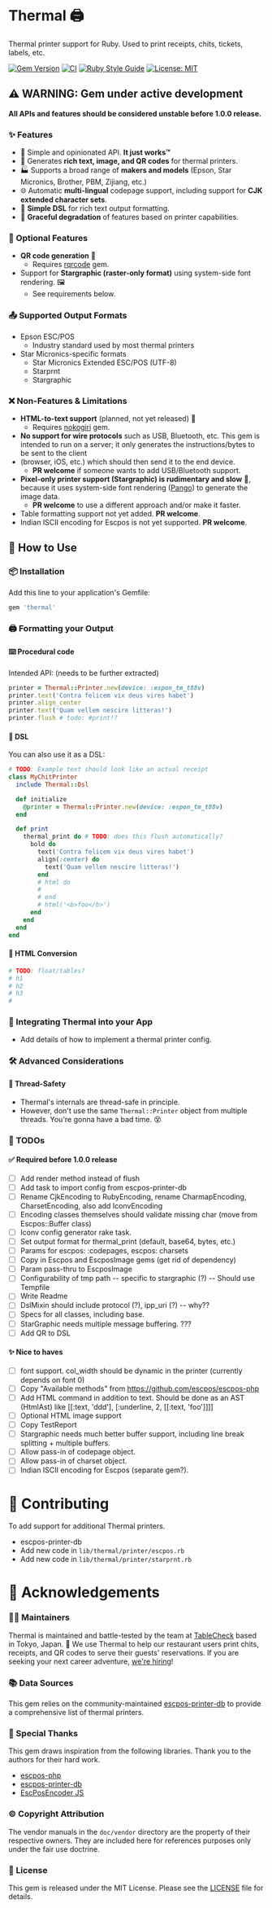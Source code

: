 # Thermal 🖨️

Thermal printer support for Ruby. Used to print receipts, chits, tickets, labels, etc.

[![Gem Version](https://badge.fury.io/rb/thermal.svg)](https://badge.fury.io/rb/thermal)
[![CI](https://github.com/tablecheck/thermal/actions/workflows/ci.yml/badge.svg)](https://github.com/tablecheck/thermal/actions/workflows/ci.yml)
[![Ruby Style Guide](https://img.shields.io/badge/code_style-rubocop-brightgreen.svg)](https://github.com/rubocop/rubocop)
[![License: MIT](https://img.shields.io/badge/License-MIT-green.svg)](https://opensource.org/licenses/MIT)

## ⚠️ WARNING: Gem under active development

**All APIs and features should be considered unstable before 1.0.0 release.**

### ✨ Features

- 🎯 Simple and opinionated API. **It just works™**
- 🎨 Generates **rich text, image, and QR codes** for thermal printers.
- 🏭 Supports a broad range of **makers and models** (Epson, Star Micronics, Brother, PBM, Zijiang, etc.)
- 🌐 Automatic **multi-lingual** codepage support, including support for **CJK extended character sets**.
- 📝 **Simple DSL** for rich text output formatting.
- 🦋 **Graceful degradation** of features based on printer capabilities.

### 🔌 Optional Features

- **QR code generation** 📱
  - Requires [rqrcode](https://github.com/whomwah/rqrcode) gem.
- Support for **Stargraphic (raster-only format)** using system-side font rendering. 🖼️
  - See requirements below.

### 📤 Supported Output Formats

- Epson ESC/POS
  - Industry standard used by most thermal printers
- Star Micronics-specific formats
  - Star Micronics Extended ESC/POS (UTF-8)
  - Starprnt
  - Stargraphic

### ❌ Non-Features & Limitations

- **HTML-to-text support** (planned, not yet released) 🔄
  - Requires [nokogiri](https://nokogiri.org/) gem.
- **No support for wire protocols** such as USB, Bluetooth, etc. This gem is intended
  to run on a server; it only generates the instructions/bytes to be sent to the client
- (browser, iOS, etc.) which should then send it to the end device.
  - **PR welcome** if someone wants to add USB/Bluetooth support.
- **Pixel-only printer support (Stargraphic) is rudimentary and slow** 🐢, because
  it uses system-side font rendering ([Pango](https://www.pango.org/)) to generate
  the image data.
  - **PR welcome** to use a different approach and/or make it faster.
- Table formatting support not yet added. **PR welcome**.
- Indian ISCII encoding for Escpos is not yet supported. **PR welcome**.

## 🚀 How to Use

### 📦 Installation

Add this line to your application's Gemfile:

```ruby
gem 'thermal'
```

### 🖨️ Formatting your Output

#### ⌨️ Procedural code

Intended API: (needs to be further extracted)

```ruby
printer = Thermal::Printer.new(device: :espon_tm_t88v)
printer.text('Contra felicem vix deus vires habet')
printer.align_center
printer.text('Quam vellem nescire litteras!')
printer.flush # todo: #print!?
```

#### 🧩 DSL

You can also use it as a DSL:

```ruby
# TODO: Example text should look like an actual receipt
class MyChitPrinter
  include Thermal::Dsl

  def initialize
    @printer = Thermal::Printer.new(device: :espon_tm_t88v)
  end

  def print
    thermal_print do # TODO: does this flush automatically?
      bold do
        text('Contra felicem vix deus vires habet')
        align(:center) do
          text('Quam vellem nescire litteras!')
        end
        # html do
        #
        # end
        # html('<b>foo</b>')
      end
    end
  end
end
```

#### 📃 HTML Conversion

```ruby
# TODO: float/tables?
# h1
# h2
# h3
# 
```

### 🚢 Integrating Thermal into your App

- Add details of how to implement a thermal printer config.


### 🛠️ Advanced Considerations

#### 🧵 Thread-Safety

- Thermal's internals are thread-safe in principle.
- However, don't use the same `Thermal::Printer` object from multiple threads.
  You're gonna have a bad time. 😵

### 📝 TODOs

#### ✅ Required before 1.0.0 release

- [ ] Add render method instead of flush
- [ ] Add task to import config from escpos-printer-db
- [ ] Rename CjkEncoding to RubyEncoding, rename CharmapEncoding, CharsetEncoding, also add IconvEncoding
- [ ] Encoding classes themselves should validate missing char (move from Escpos::Buffer class)
- [ ] Iconv config generator rake task.
- [ ] Set output format for thermal_print (default, base64, bytes, etc.)
- [ ] Params for escpos: :codepages, escpos: charsets
- [ ] Copy in Escpos and EscposImage gems (get rid of dependency)
- [ ] Param pass-thru to EscposImage
- [ ] Configurability of tmp path -- specific to stargraphic (?) -- Should use Tempfile
- [ ] Write Readme
- [ ] DslMixin should include protocol (?), ipp_uri (?) -- why??
- [ ] Specs for all classes, including base.
- [ ] StarGraphic needs multiple message buffering. ???
- [ ] Add QR to DSL

#### ✨ Nice to haves

- [ ] font support. col_width should be dynamic in the printer (currently depends on font 0)
- [ ] Copy "Available methods" from https://github.com/escpos/escpos-php
- [ ] Add HTML command in addition to text. Should be done as an AST (HtmlAst) like [[:text, 'ddd'], [:underline, 2, [[:text, 'foo']]]]
- [ ] Optional HTML image support
- [ ] Copy TestReport
- [ ] Stargraphic needs much better buffer support, including line break splitting + multiple buffers.
- [ ] Allow pass-in of codepage object.
- [ ] Allow pass-in of charset object.
- [ ] Indian ISCII encoding for Escpos (separate gem?).

# 🙏 Contributing

To add support for additional Thermal printers.
- escpos-printer-db
- Add new code in `lib/thermal/printer/escpos.rb`
- Add new code in `lib/thermal/printer/starprnt.rb`

# 💖 Acknowledgements

### 👨‍💻 Maintainers

Thermal is maintained and battle-tested by the team at [TableCheck](https://www.tablecheck.com/en/join/)
based in Tokyo, Japan. 🗼 We use Thermal to help our restaurant users print chits, receipts, and
QR codes to serve their guests' reservations. If you are seeking your next career adventure,
[we're hiring](https://careers.tablecheck.com/)!

### 📚 Data Sources

This gem relies on the community-maintained
[escpos-printer-db](https://github.com/receipt-print-hq/escpos-printer-db)
to provide a comprehensive list of thermal printers.

### 🌟 Special Thanks

This gem draws inspiration from the following libraries.
Thank you to the authors for their hard work.
- [escpos-php](https://github.com/escpos/escpos-php)
- [escpos-printer-db](https://github.com/receipt-print-hq/escpos-printer-db)
- [EscPosEncoder JS](https://github.com/NielsLeenheer/EscPosEncoder/blob/master/src/esc-pos-encoder.js)

### ©️ Copyright Attribution

The vendor manuals in the `doc/vendor` directory are the property of their respective owners.
They are included here for references purposes only under the fair use doctrine.

### 📜 License

This gem is released under the MIT License. Please see the [LICENSE](LICENSE) file for details.